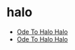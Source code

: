 # halo

 * [Ode To Halo Halo](../../index/o/ode-to-halo-halo.json)
 * [Ode To Halo Halo](../../index/o/ode-to-halo-halo.json)
